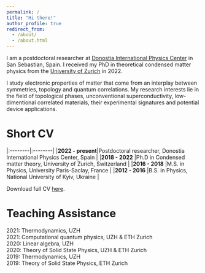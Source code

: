 ```yaml
---
permalink: /
title: "Hi there!"
author_profile: true
redirect_from: 
  - /about/
  - /about.html
---
```


I am a postdoctoral researcher at [Donostia International Physics Center](https://dipc.ehu.eus/en) in San Sebastian, Spain. I received my PhD in theoretical condensed matter physics from the [University of Zurich](https://www.uzh.ch/en.html) in 2022. 

I study electronic properties of matter that come from an interplay between symmetries, topology and quantum correlations. My research interests lie in the field of topological phases, unconventional superconductivity, low-dimentional correlated materials, their experimental signatures and potential device applications. 

Short CV
======

|:--------|:--------|
|**2022 - present**|Postdoctoral researcher, Donostia International Physics Center, Spain |
|**2018 - 2022** |Ph.D in Condensed matter theory, University of Zurich, Switzerland |​​​
|**2016 - 2018** |M.S. in Physics, University Paris-Saclay, France |​​​
|**2012 - 2016** |B.S. in Physics, National University of Kyiv, Ukraine |​​​

<style>
table, tr, td {
    border: none;
    font-size: 1.000em;
}​
</style>

Download full CV [here](/files/CV_Skurativska.pdf).

Teaching Assistance
======
2021: Thermodynamics, UZH <br> 
2021: Computational quantum physics, UZH & ETH Zurich <br>
2020: Linear algebra, UZH <br> 
2020: Theory of Solid State Physics, UZH & ETH Zurich <br>
2019: Thermodynamics, UZH <br>
2019: Theory of Solid State Physics, ETH Zurich